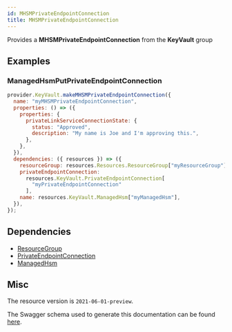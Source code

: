 ```yaml
---
id: MHSMPrivateEndpointConnection
title: MHSMPrivateEndpointConnection
---
```

Provides a **MHSMPrivateEndpointConnection** from the **KeyVault** group
## Examples
### ManagedHsmPutPrivateEndpointConnection
```js
provider.KeyVault.makeMHSMPrivateEndpointConnection({
  name: "myMHSMPrivateEndpointConnection",
  properties: () => ({
    properties: {
      privateLinkServiceConnectionState: {
        status: "Approved",
        description: "My name is Joe and I'm approving this.",
      },
    },
  }),
  dependencies: ({ resources }) => ({
    resourceGroup: resources.Resources.ResourceGroup["myResourceGroup"],
    privateEndpointConnection:
      resources.KeyVault.PrivateEndpointConnection[
        "myPrivateEndpointConnection"
      ],
    name: resources.KeyVault.ManagedHsm["myManagedHsm"],
  }),
});

```
## Dependencies
- [ResourceGroup](../Resources/ResourceGroup.md)
- [PrivateEndpointConnection](../KeyVault/PrivateEndpointConnection.md)
- [ManagedHsm](../KeyVault/ManagedHsm.md)
## Misc
The resource version is `2021-06-01-preview`.

The Swagger schema used to generate this documentation can be found [here](https://github.com/Azure/azure-rest-api-specs/tree/main/specification/keyvault/resource-manager/Microsoft.KeyVault/preview/2021-06-01-preview/managedHsm.json).
